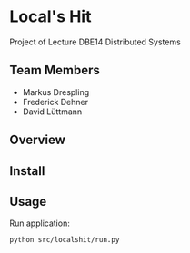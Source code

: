 # Local's Hit

Project of Lecture DBE14 Distributed Systems

## Team Members

- Markus Drespling
- Frederick Dehner
- David Lüttmann

## Overview

## Install

## Usage

Run application:

```
python src/localshit/run.py 
```